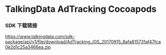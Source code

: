 # TalkingData AdTracking Cocoapods

### SDK 下载链接
https://www.talkingdata.com/sdk-package/api/v1/file/download/AdTracking_iOS_20170915_8afa815731af47fca0e2d1c25a3466ea.zip
